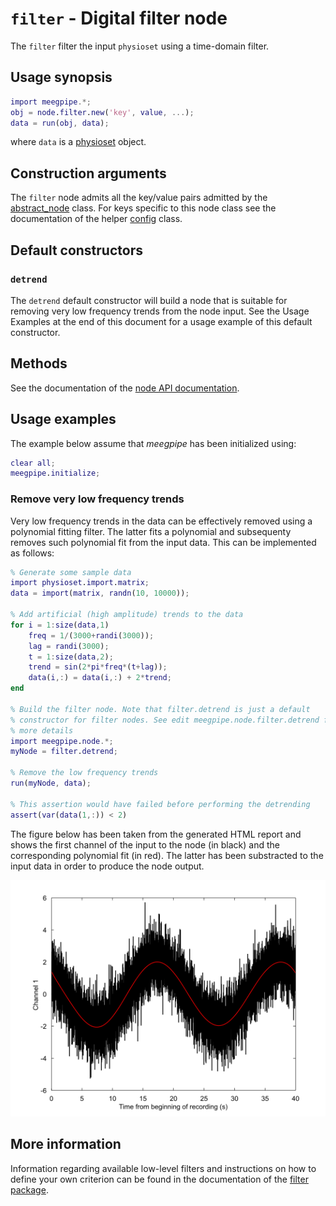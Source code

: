 `filter` - Digital filter node
====

The `filter` filter the input `physioset` using a time-domain filter.


## Usage synopsis

````matlab
import meegpipe.*;
obj = node.filter.new('key', value, ...);
data = run(obj, data);
````

where `data` is a [physioset][physioset] object.

[physioset]: https://github.com/germangh/matlab_physioset/blob/master/%2Bphysioset/%40physioset/README.md


## Construction arguments

The `filter` node admits all the key/value pairs admitted by the
[abstract_node][abstract-node] class. For keys specific to this node
class see the documentation of the helper [config][config] class.

[abstract-node]: ../@abstract_node/README.md
[config]: ./config.md


## Default constructors


### `detrend`

The `detrend` default constructor will build a node that is suitable for 
removing very low frequency trends from the node input. See the Usage 
Examples at the end of this document for a usage example of this default
constructor.



## Methods

See the documentation of the [node API documentation][node].

[node]: ../


## Usage examples

The example below assume that _meegpipe_ has been initialized using:

````matlab
clear all;
meegpipe.initialize;
````


### Remove very low frequency trends

Very low frequency trends in the data can be effectively removed using 
a polynomial fitting filter. The latter fits a polynomial and subsequenty
removes such polynomial fit from the input data. This can be implemented
as follows:

````matlab
% Generate some sample data
import physioset.import.matrix;
data = import(matrix, randn(10, 10000));

% Add artificial (high amplitude) trends to the data
for i = 1:size(data,1)
    freq = 1/(3000+randi(3000));
    lag = randi(3000);
    t = 1:size(data,2);
    trend = sin(2*pi*freq*(t+lag));
    data(i,:) = data(i,:) + 2*trend;
end

% Build the filter node. Note that filter.detrend is just a default 
% constructor for filter nodes. See edit meegpipe.node.filter.detrend for
% more details
import meegpipe.node.*;
myNode = filter.detrend;

% Remove the low frequency trends
run(myNode, data);

% This assertion would have failed before performing the detrending
assert(var(data(1,:)) < 2)

````

The figure below has been taken from the generated HTML report and shows 
the first channel of the input to the node (in black) and the corresponding
polynomial fit (in red). The latter has been substracted to the input data
in order to produce the node output.

![Input data and polynomial fit](./filt-report-channel1.png)


## More information

Information regarding available low-level filters and instructions
on how to define your own criterion can be found in the documentation of
the [filter package][filter-pkg].

[filter-pkg]: https://github.com/germangh/matlab_filter/tree/master/+filter/README.md
